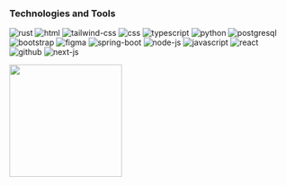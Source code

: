<h3 align="left">Technologies and Tools</h3>
<p align="left"> 
<img src="https://img.shields.io/badge/Rust-20?style=for-the-badge&logo=rust&color=%23fb5607" alt="rust" />
<img src="https://img.shields.io/badge/HTML5-E34F26?style=for-the-badge&logo=html5&logoColor=white" alt="html">
<img src="https://img.shields.io/badge/Tailwind_CSS-38B2AC?style=for-the-badge&logo=tailwind-css&logoColor=white" alt="tailwind-css">
<img src="https://img.shields.io/badge/CSS3-1572B6?style=for-the-badge&logo=css3&logoColor=white" alt="css">
<img src="https://img.shields.io/badge/TypeScript-007ACC?style=for-the-badge&logo=typescript&logoColor=white" alt="typescript">
<img src="https://img.shields.io/badge/Python-blue?style=for-the-badge&logo=python&logoColor=FFD43B" alt="python">
<img src="https://img.shields.io/badge/PostgreSQL-316192?style=for-the-badge&logo=postgresql&logoColor=white" alt="postgresql">
<img src="https://img.shields.io/badge/Bootstrap-563D7C?style=for-the-badge&logo=bootstrap&logoColor=white" alt="bootstrap">
<img src="https://img.shields.io/badge/Figma-EA4C89?style=for-the-badge&logo=figma&logoColor=white" alt="figma">
<img src="https://img.shields.io/badge/Spring_Boot-F2F4F9?style=for-the-badge&logo=spring-boot" alt="spring-boot">
<img src="https://img.shields.io/badge/Node%20js-339933?style=for-the-badge&logo=nodedotjs&logoColor=white" alt="node-js">
<img src="https://img.shields.io/badge/JavaScript-323330?style=for-the-badge&logo=javascript&logoColor=F7DF1E" alt="javascript">
<img src="https://img.shields.io/badge/React-20232A?style=for-the-badge&logo=react&logoColor=61DAFB" alt="react">
<img src="https://img.shields.io/badge/GitHub-100000?style=for-the-badge&logo=github&logoColor=white" alt="github">
<img src="https://img.shields.io/badge/next%20js-000000?style=for-the-badge&logo=nextdotjs&logoColor=white" alt="next-js">
</p>

<a href="#">
  <!-- <img height=200 width="49%" align="center" src="https://github-readme-stats.vercel.app/api?username=ruancampello&show_icons=true&theme=catppuccin_mocha&show=prs_merged" /> -->
  <!-- <img src="https://github-readme-stats.vercel.app/api?username=ruancampello&show_icons=true&theme=tokyonight&locale=en" alt="ruancampello" /> -->
  <img src="https://github-readme-stats.vercel.app/api/wakatime?username=@ruancampello&theme=catppuccin_mocha&layout=compact&hide=YAML,Other,Text,gitignore,CMAKE,CSV,Makefile,hyprlang,conf,Bash,bigfile" height=200 align="center" />
  <!-- <img src="https://github-readme-stats.vercel.app/api/top-langs?username=ruancampello&show_icons=true&theme=tokyonight&locale=en&layout=compact" height="170" alt="ruancampello" /> -->
</p>
